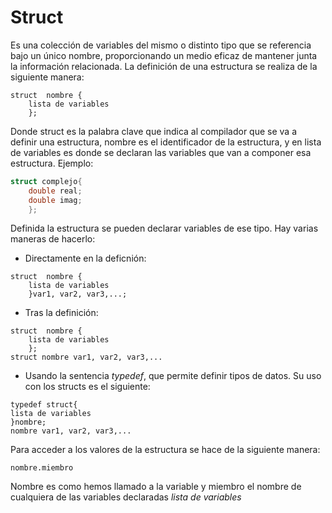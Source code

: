 # Struct

Es una colección de variables del mismo o distinto tipo que se referencia bajo un único nombre, proporcionando un medio eficaz de mantener junta la información relacionada.
La definición de una estructura se realiza de la siguiente manera:
```
struct  nombre {
    lista de variables
    };
```
Donde struct es la palabra clave que indica al compilador que se va a definir una estructura, nombre es el identificador de la estructura, y en lista de variables es donde se declaran las variables que van a componer esa estructura.
Ejemplo:
```cpp
struct complejo{
    double real;
    double imag;
    };
```
Definida la estructura se pueden declarar variables de ese tipo. Hay varias maneras de hacerlo:
- Directamente en la deficnión:
```
struct  nombre {
    lista de variables
    }var1, var2, var3,...;
```
- Tras la definición:
```
struct  nombre {
    lista de variables
    };
struct nombre var1, var2, var3,...
```
- Usando la sentencia *typedef*, que permite definir tipos de datos. Su uso con los structs es el siguiente:
```
typedef struct{
lista de variables
}nombre;
nombre var1, var2, var3,...
```
Para acceder a los valores de la estructura se hace de la siguiente manera:
```
nombre.miembro
```
Nombre es como hemos llamado a la variable y miembro el nombre de cualquiera de las variables declaradas *lista de variables*